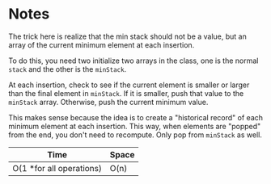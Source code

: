 # Notes

The trick here is realize that the min stack should not be a value, but an array
of the current minimum element at each insertion.

To do this, you need two initialize two arrays in the class, one is the normal
`stack` and the other is the `minStack`.

At each insertion, check to see if the current element is smaller or larger than
the final element in `minStack`. If it is smaller, push that value to the
`minStack` array. Otherwise, push the current minimum value.

This makes sense because the idea is to create a "historical record" of each
minimum element at each insertion. This way, when elements are "popped" from the
end, you don't need to recompute. Only pop from `minStack` as well.

| Time                      | Space |
| ------------------------- | ----- |
| O(1 \*for all operations) | O(n)  |
